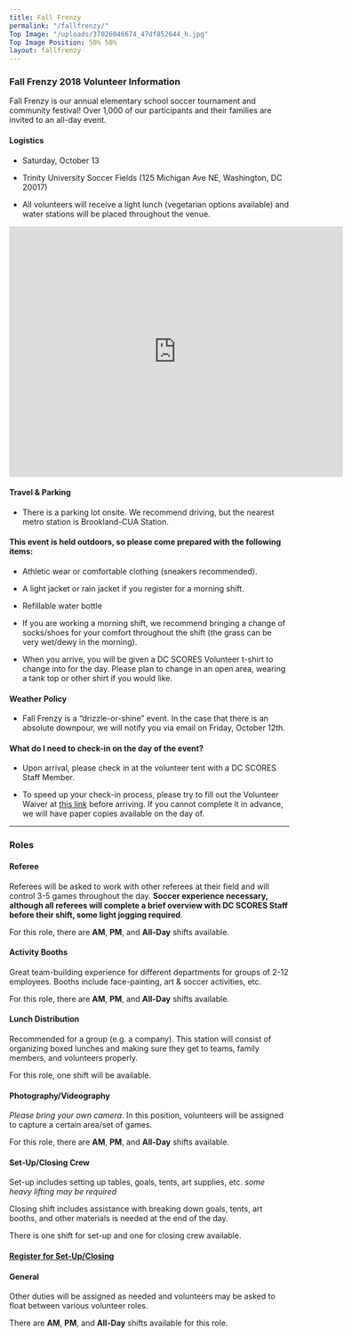 ```yaml
---
title: Fall Frenzy
permalink: "/fallfrenzy/"
Top Image: "/uploads/37026046674_47df852644_h.jpg"
Top Image Position: 50% 50%
layout: fallfrenzy
---
```


### Fall Frenzy 2018 Volunteer Information

Fall Frenzy is our annual elementary school soccer tournament and community festival! Over 1,000 of our participants and their families are invited to an all-day event.

#### Logistics

* Saturday, October 13

* Trinity University Soccer Fields (125 Michigan Ave NE, Washington, DC 20017)

* All volunteers will receive a light lunch (vegetarian options available) and water stations will be placed throughout the venue.

<iframe src="https://www.google.com/maps/embed?pb=!1m18!1m12!1m3!1d1586.1373922152482!2d-77.00454643913571!3d38.92792977661588!2m3!1f0!2f0!3f0!3m2!1i1024!2i768!4f13.1!3m3!1m2!1s0x89b7c7f95d00e459%3A0x5d7b60436fe81cce!2sTrinity+Washington+University!5e1!3m2!1sen!2sus!4v1536078239167" width="600" height="450" frameborder="0" style="border:0" allowfullscreen></iframe>

#### Travel & Parking

* There is a parking lot onsite. We recommend driving, but the nearest metro station is Brookland-CUA Station.

#### This event is held outdoors, so please come prepared with the following items:

* Athletic wear or comfortable clothing (sneakers recommended).

* A light jacket or rain jacket if you register for a morning shift.

* Refillable water bottle

* If you are working a morning shift, we recommend bringing a change of socks/shoes for your comfort throughout the shift (the grass can be very wet/dewy in the morning).

* When you arrive, you will be given a DC SCORES Volunteer t-shirt to change into for the day. Please plan to change in an open area, wearing a tank top or other shirt if you would like.

#### Weather Policy

* Fall Frenzy is a “drizzle-or-shine” event. In the case that there is an absolute downpour, we will notify you via email on Friday, October 12th.

#### What do I need to check-in on the day of the event?

* Upon arrival, please check in at the volunteer tent with a DC SCORES Staff Member.

* To speed up your check-in process, please try to fill out the Volunteer Waiver at <a href="https://app.pandadoc.com/templates/NDg5ODgwODg4MDY1NjYyNzA4NDIzOTkxMjU5MjAzMDg1MDY2MTM4NjcwMDgzNjQ0NDIyMDExNzkwMDQ1MTc3MTg3MTAxODY3NjE0OTcwMTQxOTUyODg5OTQzODcxNjI1/embed#/templates/embed" target="_blank">this link</a> before arriving. If you cannot complete it in advance, we will have paper copies available on the day of.

---

### Roles

#### Referee

Referees will be asked to work with other referees at their field and will control 3-5 games throughout the day. **Soccer experience necessary, although all referees will complete a brief overview with DC SCORES Staff before their shift, some light jogging required**.

For this role, there are **AM**, **PM**, and **All-Day** shifts available.


#### Activity Booths

Great team-building experience for different departments for groups of 2-12 employees. Booths include face-painting, art & soccer activities, etc.

For this role, there are **AM**, **PM**, and **All-Day** shifts available.


#### Lunch Distribution

Recommended for a group (e.g. a company). This station will consist of organizing boxed lunches and making sure they get to teams, family members, and volunteers properly.

For this role, one shift will be available.

#### Photography/Videography

*Please bring your own camera*. In this position, volunteers will be assigned to capture a certain area/set of games.

For this role, there are **AM**, **PM**, and **All-Day** shifts available.


#### Set-Up/Closing Crew

Set-up includes setting up tables, goals, tents, art supplies, etc. *some heavy lifting may be required*

Closing shift includes assistance with breaking down goals, tents, art booths, and other materials is needed at the end of the day.

There is one shift for set-up and one for closing crew available.

#### [Register for Set-Up/Closing](http://scores.force.com/volunteer/GW_Volunteers__VolunteersJobListingFS?Calendar=1&volunteerShiftId=a0V5000000DyP9XEAV&jobId=a0T5000000jUAC7EAO&dtMonthFilter=2018-10-13%207:30:0)

#### General

Other duties will be assigned as needed and volunteers may be asked to float between various volunteer roles.

There are **AM**, **PM**, and **All-Day** shifts available for this role.
